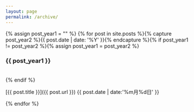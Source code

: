 ```yaml
---
layout: page
permalink: /archive/
---
```


{% assign post_year1 = "" %}
{% for post in site.posts %}{% capture post_year2 %}{{ post.date | date: '%Y' }}{% endcapture %}{% if post_year1 != post_year2 %}{% assign post_year1 = post_year2 %}

### {{ post_year1 }}
<br>
{% endif %}
 
[{{ post.title }}]({{ post.url }}) <span class="pull-right">{{ post.date | date:'%m月%d日' }}</span>

{% endfor %}